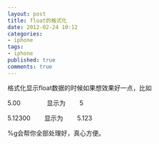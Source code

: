 ```yaml
---
layout: post
title: float的格式化
date: 2012-02-24 10:12
categories:
- iphone
tags:
- iphone
published: true
comments: true
---
```

格式化显示float数据的时候如果想效果好一点，比如

5.00               显示为        5

5.12300        显示为        5.123

%g会帮你全部处理好，真心方便。
